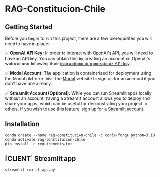 # RAG-Constitucion-Chile

## Getting Started

Before you begin to run this project, there are a few prerequisites you will need to have in place:

✅ **OpenAI API Key:** In order to interact with OpenAI's API, you will need to have an API key. You can obtain this by creating an account on OpenAI's website and following their [instructions to generate an API key](https://help.openai.com/en/articles/4936850-where-do-i-find-my-secret-api-key).

✅ **Modal Account:** The application is containerized for deployment using the Modal platform. Visit the [Modal](https://modal.com/signup) website to sign up for an account if you don't have one already.

✅ **Streamlit Account (Optional):** While you can run Streamlit apps locally without an account, having a Streamlit account allows you to deploy and share your apps, which can be useful for demonstrating your project to others. If you wish to use this feature, [sign up for a Streamlit account](https://share.streamlit.io/signup).

## Installation

```
conda create --name rag-constitucion-chile -c conda-forge python=3.10
conda activate rag-constitucion-chile
pip install -r requirements.txt
```

## [CLIENT] Streamlit app

```
streamlit run st_app.py
```